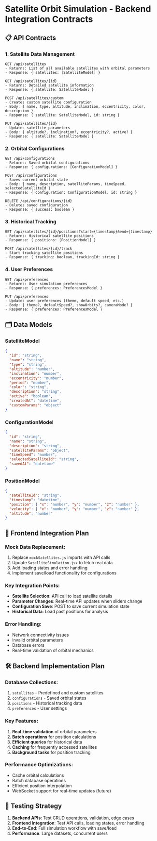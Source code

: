 # Satellite Orbit Simulation - Backend Integration Contracts

## 📋 API Contracts

### 1. Satellite Data Management
```
GET /api/satellites
- Returns: List of all available satellites with orbital parameters
- Response: { satellites: [SatelliteModel] }

GET /api/satellites/{id}
- Returns: Detailed satellite information
- Response: { satellite: SatelliteModel }

POST /api/satellites/custom
- Creates custom satellite configuration
- Body: { name, type, altitude, inclination, eccentricity, color, description }
- Response: { satellite: SatelliteModel, id: string }

PUT /api/satellites/{id}
- Updates satellite parameters
- Body: { altitude?, inclination?, eccentricity?, active? }
- Response: { satellite: SatelliteModel }
```

### 2. Orbital Configurations
```
GET /api/configurations
- Returns: Saved orbital configurations
- Response: { configurations: [ConfigurationModel] }

POST /api/configurations
- Saves current orbital state
- Body: { name, description, satelliteParams, timeSpeed, selectedSatelliteId }
- Response: { configuration: ConfigurationModel, id: string }

DELETE /api/configurations/{id}
- Deletes saved configuration
- Response: { success: boolean }
```

### 3. Historical Tracking
```
GET /api/satellites/{id}/positions?start={timestamp}&end={timestamp}
- Returns: Historical satellite positions
- Response: { positions: [PositionModel] }

POST /api/satellites/{id}/track
- Start tracking satellite positions
- Response: { tracking: boolean, trackingId: string }
```

### 4. User Preferences
```
GET /api/preferences
- Returns: User simulation preferences
- Response: { preferences: PreferencesModel }

PUT /api/preferences
- Updates user preferences (theme, default speed, etc.)
- Body: { theme?, defaultSpeed?, showOrbits?, cameraMode? }
- Response: { preferences: PreferencesModel }
```

## 🗂️ Data Models

### SatelliteModel
```json
{
  "id": "string",
  "name": "string",
  "type": "string",
  "altitude": "number",
  "inclination": "number", 
  "eccentricity": "number",
  "period": "number",
  "color": "string",
  "description": "string",
  "active": "boolean",
  "createdAt": "datetime",
  "customParams": "object"
}
```

### ConfigurationModel
```json
{
  "id": "string",
  "name": "string",
  "description": "string",
  "satelliteParams": "object",
  "timeSpeed": "number",
  "selectedSatelliteId": "string",
  "savedAt": "datetime"
}
```

### PositionModel
```json
{
  "satelliteId": "string",
  "timestamp": "datetime",
  "position": { "x": "number", "y": "number", "z": "number" },
  "velocity": { "x": "number", "y": "number", "z": "number" },
  "altitude": "number"
}
```

## 🔄 Frontend Integration Plan

### Mock Data Replacement:
1. Replace `mockSatellites.js` imports with API calls
2. Update `SatelliteSimulation.jsx` to fetch real data
3. Add loading states and error handling
4. Implement save/load functionality for configurations

### Key Integration Points:
- **Satellite Selection**: API call to load satellite details
- **Parameter Changes**: Real-time API updates when sliders change
- **Configuration Save**: POST to save current simulation state
- **Historical Data**: Load past positions for analysis

### Error Handling:
- Network connectivity issues
- Invalid orbital parameters
- Database errors
- Real-time validation of orbital mechanics

## 🛠️ Backend Implementation Plan

### Database Collections:
1. `satellites` - Predefined and custom satellites
2. `configurations` - Saved orbital states
3. `positions` - Historical tracking data
4. `preferences` - User settings

### Key Features:
1. **Real-time validation** of orbital parameters
2. **Batch operations** for position calculations  
3. **Efficient queries** for historical data
4. **Caching** for frequently accessed satellites
5. **Background tasks** for position tracking

### Performance Optimizations:
- Cache orbital calculations
- Batch database operations
- Efficient position interpolation
- WebSocket support for real-time updates (future)

## 🧪 Testing Strategy
1. **Backend APIs**: Test CRUD operations, validation, edge cases
2. **Frontend Integration**: Test API calls, loading states, error handling  
3. **End-to-End**: Full simulation workflow with save/load
4. **Performance**: Large datasets, concurrent users